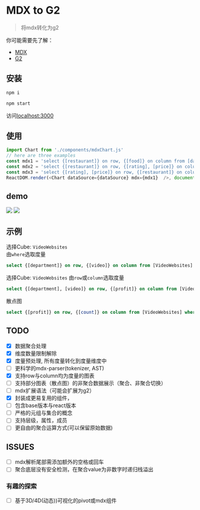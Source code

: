 # MDX to G2
> 将mdx转化为g2

你可能需要先了解：
+ [MDX](https://docs.microsoft.com/en-us/sql/analysis-services/multidimensional-models/mdx/mdx-query-fundamentals-analysis-services?view=sql-server-2017)
+ [G2](https://antv.alipay.com/zh-cn/g2/3.x/index.html)
## 安装
```bash
npm i

npm start
```
访问[localhost:3000](http://localhost:3000)

## 使用

```js
import Chart from './components/mdxChart.js'
// here are three examples
const mdx1 = 'select {[restaurant]} on row, {[food]} on column from [dataSource] where {[price], [rating]}'
const mdx2 = 'select {[restaurant]} on row, {[rating], [price]} on column from [dataSource]'
const mdx3 = 'select {[rating], [price]} on row, {[restaurant]} on column from [dataSource]'
ReactDOM.render(<Chart dataSource={dataSource} mdx={mdx1}  />, document.getElementById('root'));
```

## demo
![](http://carrot.zone:8080/mdx2g2.gif)
![](http://carrot.zone:8080/mdx2g2-2.gif)
## 示例
选择Cube: `VideoWebsites`<br>
由`where`选取度量
```sql
select {[department]} on row, {[video]} on column from [VideoWebsites] where {[profit], [count]}
```

选择Cube: `VideoWebsites`
由`row`或`column`选取度量
```sql
select {[department], [video]} on row, {[profit]} on column from [VideoWebsites]
```

散点图
```sql
select {[profit]} on row, {[count]} on column from [VideoWebsites] where {[department]}
```

## TODO
+ [x] 数据聚合处理
+ [x] 维度数量限制解除
+ [x] 度量预处理, 所有度量转化到度量维度中
+ [ ] 更科学的mdx-parser(tokenizer, AST)
+ [x] 支持row与column均为度量的图表
+ [ ] 支持部分图表（散点图）的非聚合数据展示（聚合、非聚合切换）
+ [ ] mdx扩展语法（可能会扩展为g2）
+ [x] 封装成更易复用的组件，
+ [ ] 包含base版本与react版本
+ [ ] 严格的元组与集合的概念
+ [ ] 支持层级，属性，成员
+ [ ] 更自由的聚合运算方式(可以保留原始数据)

## ISSUES
+ [ ] mdx解析尾部需添加额外的空格或回车
+ [ ] 聚合底层没有安全检测，在聚合value为非数字时递归栈溢出
### 有趣的探索
+ [ ] 基于3D/4D(动态))可视化的pivot或mdx组件